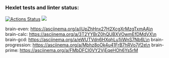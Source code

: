 ### Hexlet tests and linter status:
[![Actions Status](https://github.com/HoldCarter/python-project-49/workflows/hexlet-check/badge.svg)](https://github.com/HoldCarter/python-project-49/actions)
<a href="https://codeclimate.com/github/HoldCarter/python-project-49/maintainability"><img src="https://api.codeclimate.com/v1/badges/b34a0cb303d1b0b92114/maintainability" /></a>

brain-even: https://asciinema.org/a/iUpZhHnx27H2XcgXrMzgTxmAA\n
brain-calc: https://asciinema.org/a/3T2YYBrZ0hQUBXVOwmEfDMdVX\n
brain-gcd: https://asciinema.org/a/eWUTVdn6HXqhLu1iiWnS7Nb6L\n
brain-progression: https://asciinema.org/a/Mbhz8oOk4u41FrB7hRVo7jf2e\n
brain-prime: https://asciinema.org/a/FMbDFCI0VY2VjEqeHOh6Ys5rM
